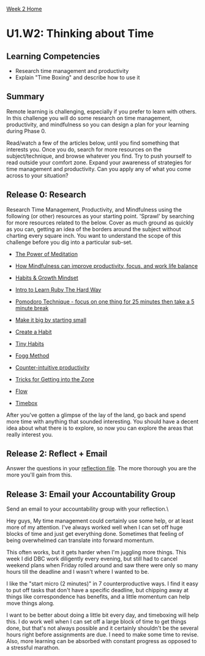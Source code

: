 [Week 2 Home](../)

# U1.W2: Thinking about Time

## Learning Competencies
- Research time management and productivity
- Explain "Time Boxing" and describe how to use it

## Summary
Remote learning is challenging, especially if you prefer to learn with others. In this challenge you will do some research on time management, productivity, and mindfulness so you can design a plan for your learning during Phase 0.

Read/watch a few of the articles below, until you find something that interests you. Once you do, search for more resources on the subject/technique, and browse whatever you find.
Try to push yourself to read outside your comfort zone. Expand your awareness of strategies for time management and productivity. Can you apply any of what you come across to your situation?

## Release 0: Research
Research Time Management, Productivity, and Mindfulness using the following (or other) resources as your starting point. 'Sprawl' by searching for more resources related to the below.
Cover as much ground as quickly as you can, getting an idea of the borders around the subject without charting every square inch. You want to understand the scope of this challenge before
you dig into a particular sub-set.

- [The Power of Meditation](http://blog.bufferapp.com/how-meditation-affects-your-brain)
- [How Mindfulness can improve productivity, focus, and work life balance](http://www.productivityninja.co.uk/getting-things-done-and-the-mindful-productivity-ninja/)
- [Habits & Growth Mindset](http://blog.bufferapp.com/the-habits-of-successful-people-they-have-a-growth-mindset)

- [Intro to Learn Ruby The Hard Way](http://ruby.learncodethehardway.org/book/intro.html)
- [Pomodoro Technique - focus on one thing for 25 minutes then take a 5 minute break](http://pomodorotechnique.com/)

- [Make it big by starting small](http://blog.bufferapp.com/make-it-big-by-starting-small)
- [Create a Habit](http://www.youtube.com/watch?v=C8XG02das-A)
- [Tiny Habits](http://www.youtube.com/watch?v=AdKUJxjn-R8)
- [Fogg Method](http://www.foggmethod.com/)

- [Counter-intuitive productivity](http://paidtoexist.com/counterintuitive-productivity/)
- [Tricks for Getting into the Zone](http://www.themuse.com/advice/the-best-tricks-for-getting-in-the-zone-at-work)
- [Flow](http://en.wikipedia.org/wiki/Flow_(psychology))
- [Timebox](http://guide.agilealliance.org/guide/timebox.html)

After you've gotten a glimpse of the lay of the land, go back and spend more time with anything that sounded interesting. You should have
a decent idea about what there is to explore, so now you can explore the areas that really interest you.

## Release 2: Reflect + Email
Answer the questions in your [reflection file](my_reflection.md). The more thorough you are the more you'll gain from this.

## Release 3: Email your Accountability Group
Send an email to your accountability group with your reflection.\

Hey guys,
My time management could certainly use some help, or at least more of my attention.  I've always worked well when I can set off huge blocks of time and just get everything done.  Sometimes that feeling of being overwhelmed can translate into forward momentum.

This often works, but it gets harder when I'm juggling more things.  This week I did DBC work diligently every evening, but still had to cancel weekend plans when Friday rolled around and saw there were only so many hours till the deadline and I wasn't where I wanted to be.

I like the "start micro (2 minutes)" in 7 counterproductive ways.  I find it easy to put off tasks that don't have a specific deadline, but chipping away at things like correspondence has benefits, and a little momentum can help move things along.

I want to be better about doing a little bit every day, and timeboxing will help this.  I do work well when I can set off a large block of time to get things done, but that's not always possible and it certainly shouldn't be the several hours right before assignments are due.  I need to make some time to revise.  Also, more learning can be absorbed with constant progress as opposed to a stressful marathon.


